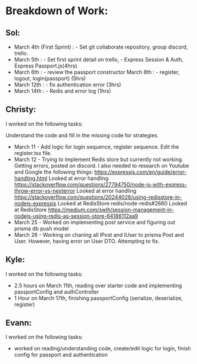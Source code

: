 # Breakdown of Work:

## Sol:

* March 4th (First Sprint) : - Set git collaborate repository, group discord, trello.
* March 5th : - Set first sprint detail on trello, - Express Session & Auth, Express Passport.js(4hrs)
* March 6th : - review the passport constructor March 8th : - register, logout, login(passport) (5hrs)
* March 12th : - fix authentication error (3hrs)
* March 14th : - Redis and error log (1hrs)

## Christy:

I worked on the following tasks:

Understand the code and fill in the missing code for strategies.
* March 11 - Add logic for login sequence, register sequence. Edit the register.tsx file.
* March 12 - Trying to implement Redis store but currently not working. Getting errors, posted on discord. I also needed to research on Youtube and Google the following things:
https://expressjs.com/en/guide/error-handling.html Looked at error handling https://stackoverflow.com/questions/27794750/node-js-with-express-throw-error-vs-nexterror Looked at error handling https://stackoverflow.com/questions/20244026/using-redisstore-in-nodejs-expressjs Looked at RedisStore redis/node-redis#2660 Looked at RedisStore https://medium.com/swlh/session-management-in-nodejs-using-redis-as-session-store-64186112aa9 
* March 25 - Worked on implementing post service and figuring out prisma db push model
* March 26 - Working on chaning all IPost and IUser to prisma Post and User. However, having error on User DTO. Attempting to fix.

## Kyle:

I worked on the following tasks:

* 2.5 hours on March 11th, reading over starter code and implementing passportConfig and authController
* 1 Hour on March 17th, finishing passportConfig (serialize, deserialize, register)

## Evann:

I worked on the following tasks:

* worked on reading/understanding code, create/edit logic for login, finish config for passport and authentication
